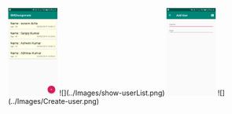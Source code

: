 <img src="../Images/show-userList.png" width="100">
![](../Images/show-userList.png)
<img src="../Images/Create-user.png" width="100">
![](../Images/Create-user.png)

